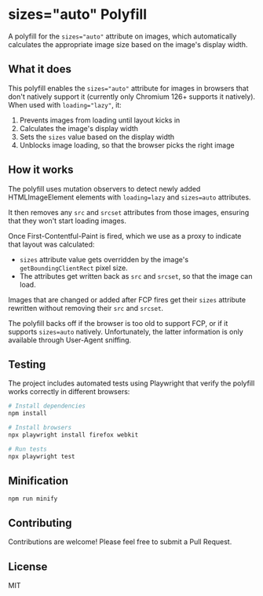 # sizes="auto" Polyfill

A polyfill for the `sizes="auto"` attribute on images, which automatically calculates the appropriate image size based on the image's display width.

## What it does

This polyfill enables the `sizes="auto"` attribute for images in browsers that don't natively support it (currently only Chromium 126+ supports it natively). When used with `loading="lazy"`, it:

1. Prevents images from loading until layout kicks in
2. Calculates the image's display width
3. Sets the `sizes` value based on the display width
4. Unblocks image loading, so that the browser picks the right image

## How it works

The polyfill uses mutation observers to detect newly added HTMLImageElement elements with `loading=lazy` and `sizes=auto` attributes.

It then removes any `src` and `srcset` attributes from those images, ensuring that they won't start loading images.

Once First-Contentful-Paint is fired, which we use as a proxy to indicate that layout was calculated:
* `sizes` attribute value gets overridden by the image's `getBoundingClientRect` pixel size.
* The attributes get written back as `src` and `srcset`, so that the image can load.

Images that are changed or added after FCP fires get their `sizes` attribute rewritten without removing their `src` and `srcset`.

The polyfill backs off if the browser is too old to support FCP, or if it supports `sizes=auto` natively.
Unfortunately, the latter information is only available through User-Agent sniffing.

## Testing

The project includes automated tests using Playwright that verify the polyfill works correctly in different browsers:

```bash
# Install dependencies
npm install

# Install browsers
npx playwright install firefox webkit

# Run tests
npx playwright test
```

## Minification

`npm run minify`

## Contributing

Contributions are welcome! Please feel free to submit a Pull Request.

## License

MIT 
